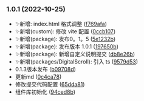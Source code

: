 ## <small>1.0.1 (2022-10-25)</small>

* ✨新增: index.html 格式调整 ([f769afa](https://github.com/2401345934/vue3-alan-vite-component/commit/f769afa))
* ✨新增(custom): 修改 vite 配置 ([0ccb107](https://github.com/2401345934/vue3-alan-vite-component/commit/0ccb107))
* ✨新增(package): 发布0。1。5 ([5e1232b](https://github.com/2401345934/vue3-alan-vite-component/commit/5e1232b))
* ✨新增(package): 发布版本 1.0.1 ([197650b](https://github.com/2401345934/vue3-alan-vite-component/commit/197650b))
* ✨新增(package): 新增自定义说明提交 ([db8e26b](https://github.com/2401345934/vue3-alan-vite-component/commit/db8e26b))
* ✨新增(packages/DigitalScroll): 引入 ts ([9579d53](https://github.com/2401345934/vue3-alan-vite-component/commit/9579d53))
* 0.1.3版本发布 ([b09708d](https://github.com/2401345934/vue3-alan-vite-component/commit/b09708d))
* 更新md ([0c4ca78](https://github.com/2401345934/vue3-alan-vite-component/commit/0c4ca78))
* 修改提交代码配置 ([65dda81](https://github.com/2401345934/vue3-alan-vite-component/commit/65dda81))
* 组件库初始化 ([94ced8b](https://github.com/2401345934/vue3-alan-vite-component/commit/94ced8b))



